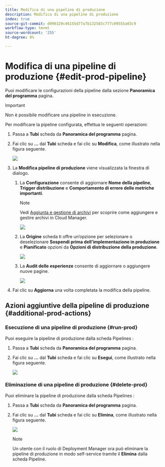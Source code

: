 ```yaml
---
title: Modifica di una pipeline di produzione
description: Modifica di una pipeline di produzione
index: true
source-git-commit: d090329c46155d77a7b132583c777c09555a03c9
workflow-type: tm+mt
source-wordcount: '255'
ht-degree: 0%

---
```



# Modifica di una pipeline di produzione {#edit-prod-pipeline}

Puoi modificare le configurazioni della pipeline dalla sezione **Panoramica del programma** pagina.

>[!IMPORTANT]
>Non è possibile modificare una pipeline in esecuzione.

Per modificare la pipeline configurata, effettua le seguenti operazioni:

1. Passa a **Tubi** scheda da **Panoramica del programma** pagina.

1. Fai clic su **...** dal **Tubi** scheda e fai clic su **Modifica**, come illustrato nella figura seguente.

   ![](/help/implementing/cloud-manager/assets/configure-pipeline/pipeline-edit1.png)

1. La **Modifica pipeline di produzione** viene visualizzata la finestra di dialogo.

   1. La **Configurazione** consente di aggiornare **Nome della pipeline**, **Trigger distribuzione** e **Comportamento di errore delle metriche importanti**.

      >[!NOTE]
      >Vedi [Aggiunta e gestione di archivi](/help/implementing/cloud-manager/managing-code/cloud-manager-repositories.md) per scoprire come aggiungere e gestire archivi in Cloud Manager.

      ![](/help/implementing/cloud-manager/assets/configure-pipeline/pipeline-edit2.png)


   1. La **Origine** scheda ti offre un’opzione per selezionare o deselezionare **Sospendi prima dell’implementazione in produzione** e **Pianificato** opzioni da **Opzioni di distribuzione della produzione**.

      ![](/help/implementing/cloud-manager/assets/configure-pipeline/prod-pipeline-editnotier.png)

   1. La **Audit delle esperienze** consente di aggiornare o aggiungere nuove pagine.

      ![](/help/implementing/cloud-manager/assets/configure-pipeline/pipeline-edit4.png)

1. Fai clic su **Aggiorna** una volta completata la modifica della pipeline.

## Azioni aggiuntive della pipeline di produzione {#additional-prod-actions}

### Esecuzione di una pipeline di produzione {#run-prod}

Puoi eseguire la pipeline di produzione dalla scheda Pipelines :

1. Passa a **Tubi** scheda da **Panoramica del programma** pagina.

1. Fai clic su **...** dal **Tubi** scheda e fai clic su **Esegui**, come illustrato nella figura seguente.

   ![](/help/implementing/cloud-manager/assets/configure-pipeline/prod-run.png)

### Eliminazione di una pipeline di produzione {#delete-prod}

Puoi eliminare la pipeline di produzione dalla scheda Pipelines :

1. Passa a **Tubi** scheda da **Panoramica del programma** pagina.

1. Fai clic su **...** dal **Tubi** scheda e fai clic su **Elimina**, come illustrato nella figura seguente.

   ![](/help/implementing/cloud-manager/assets/configure-pipeline/prod-delete.png)

   >[!NOTE]
   >Un utente con il ruolo di Deployment Manager ora può eliminare la pipeline di produzione in modo self-service tramite il **Elimina** dalla scheda Pipeline.